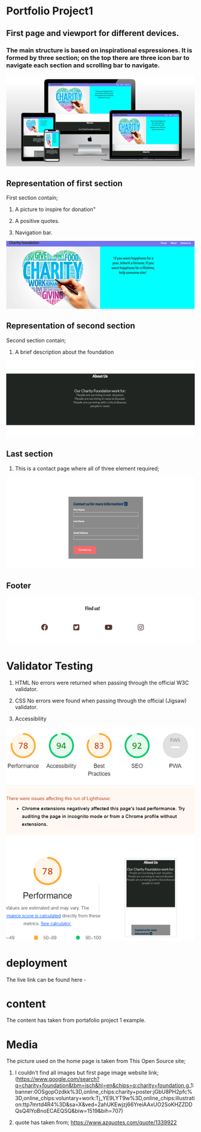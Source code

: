 # Portfolio Project1

## First page and viewport for different devices.

### The main structure is based on inspirational espressiones. It is formed by three section; on the top there are three icon bar to navigate each section and scrolling bar to navigate.

![alt text](assets/images/screenshot_of_full_page.png)

## Representation of first section

First section contain;

1. A picture to inspire for donation"

2. A positive quotes.

3. Navigation bar.

![alt text](assets/images/page1.png)

## Representation of second section

Second section contain;

1. A brief description about the foundation

![alt text](assets/images/page_2.png)

## Last section

1. This is a contact page where all of three element required;


![alt text](assets/images/page_3.png)

## Footer

![alt text](assets/images/footer.png)

# Validator Testing

1. HTML
   No errors were returned when passing through the official W3C validator.

2. CSS
   No errors were found when passing through the official (Jigsaw) validator.

3. Accessibility

![alt text](assets/images/Accessibility1.png)

# deployment

The live link can be found here - 

# content

The content has taken from portafolio project 1 example.

# Media

The picture used on the home page is taken from This Open Source site;

1. I couldn't find all images but first page image website link; (<https://www.google.com/search?q=charity+foundation&tbm=isch&hl=en&chips=q:charity+foundation>,g_1:banner:0OSgopOzdkk%3D,online_chips:charity+poster:jGbU8PH2pfc%3D,online_chips:voluntary+work:Tj_YE9LYT9w%3D,online_chips:illustration:ttp7mrtd4R4%3D&sa=X&ved=2ahUKEwjzj66YreiAAxUO2SoKHZZDDQsQ4lYoBnoECAEQSQ&biw=1519&bih=707)

2. quote has taken from; <https://www.azquotes.com/quote/1339922>
